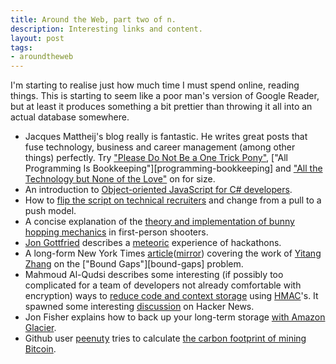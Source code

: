 ```yaml
---
title: Around the Web, part two of n.
description: Interesting links and content.
layout: post
tags:
- aroundtheweb
---
```


I'm starting to realise just how much time I must spend online, reading things. This is starting to seem like a poor man's version of Google Reader, but at least it produces something a bit prettier than throwing it all into an actual database somewhere.

* Jacques Mattheij's blog really is fantastic. He writes great posts that fuse technology, business and career management (among other things) perfectly. Try ["Please Do Not Be a One Trick Pony"][one-trick-pony], ["All Programming Is Bookkeeping"][programming-bookkeeping] and ["All the Technology but None of the Love"][all-tech-no-love] on for size.
* An introduction to [Object-oriented JavaScript for C# developers][oo-js].
* How to [flip the script on technical recruiters][flip-script] and change from a pull to a push model.
* A concise explanation of the [theory and implementation of bunny hopping mechanics][bunny-hopping] in first-person shooters.
* [Jon Gottfried][jon-g] describes a [meteoric][hackathons] experience of hackathons.
* A long-form New York Times [article][yitang-zhang-article]([mirror][yitang-zhang-paste]) covering the work of [Yitang Zhang][yitang-zhang-wiki] on the ["Bound Gaps"][bound-gaps] problem.
* Mahmoud Al-Qudsi describes some interesting (if possibly too complicated for a team of developers not already comfortable with encryption) ways to [reduce code and context storage][avoid-db-writes-with-hmac] using [HMAC][hmac-wiki]'s. It spawned some interesting [discussion][hnews-avoid-db-with-hmac] on Hacker News.
* Jon Fisher explains how to back up your long-term storage [with Amazon Glacier][glacier-backups].
* Github user [peenuty][github-peenuty] tries to calculate [the carbon footprint of mining Bitcoin][carbon-bitcoin].

[github-peenuty]: https://github.com/peenuty
[carbon-bitcoin]: https://github.com/peenuty/BitcoinEmissions
[glacier-backups]: http://spin.atomicobject.com/2015/02/15/cheap-long-term-backup-amazon-glacier-storage/
[flip-script]: http://www.npnd.com/blog/2015/2/4/from-pull-to-push-flipping-the-script-on-technical-recruiters
[one-trick-pony]: http://jacquesmattheij.com/please-do-not-be-a-one-trick-pony
[programming-bookeeping]: http://jacquesmattheij.com/all-programming-is-bookkeeping
[all-tech-no-love]: http://jacquesmattheij.com/all-of-the-tech-but-none-of-the-love
[yitang-zhang-wiki]: https://en.wikipedia.org/wiki/Yitang_Zhang
[yitang-zhang-article]: http://www.newyorker.com/magazine/2015/02/02/pursuit-beauty
[yitang-zhang-paste]: http://pastebin.com/Xtm3f64E
[bound-gaps-problem]: https://en.wikipedia.org/wiki/Yitang_Zhang#Research
[avoid-db-writes-with-hmac]: https://neosmart.net/blog/2015/using-hmac-signatures-to-avoid-database-writes/?PageSpeed=noscript
[hmac-wiki]: https://en.wikipedia.org/wiki/Hash-based_message_authentication_code
[hnews-avoid-db-with-hmac]: https://news.ycombinator.com/item?id=9053830
[bunny-hopping]: http://flafla2.github.io/2015/02/14/bunnyhop.html
[jon-g]: http://news.mlh.io/author/jonmarkgo
[hackathons]: http://news.mlh.io/second-hackathon-changed-my-life-02-12-2015
[oo-js]: http://www.barbarianmeetscoding.com/blog/2014/08/20/object-oriented-javascript-for-c-sharp-developers/
